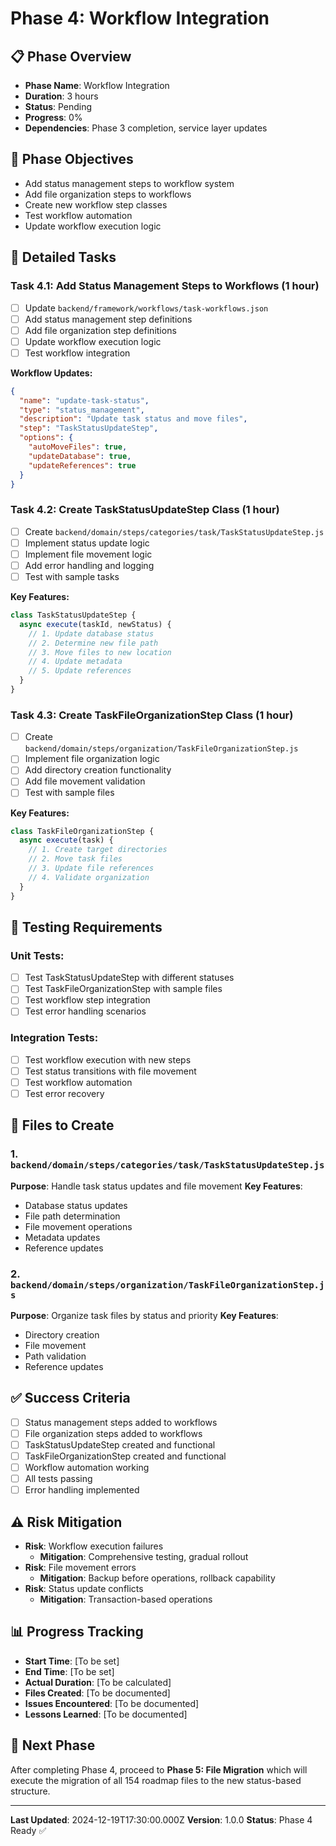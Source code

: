 # Phase 4: Workflow Integration

## 📋 Phase Overview
- **Phase Name**: Workflow Integration
- **Duration**: 3 hours
- **Status**: Pending
- **Progress**: 0%
- **Dependencies**: Phase 3 completion, service layer updates

## 🎯 Phase Objectives
- Add status management steps to workflow system
- Add file organization steps to workflows
- Create new workflow step classes
- Test workflow automation
- Update workflow execution logic

## 📝 Detailed Tasks

### Task 4.1: Add Status Management Steps to Workflows (1 hour)
- [ ] Update `backend/framework/workflows/task-workflows.json`
- [ ] Add status management step definitions
- [ ] Add file organization step definitions
- [ ] Update workflow execution logic
- [ ] Test workflow integration

**Workflow Updates:**
```json
{
  "name": "update-task-status",
  "type": "status_management",
  "description": "Update task status and move files",
  "step": "TaskStatusUpdateStep",
  "options": {
    "autoMoveFiles": true,
    "updateDatabase": true,
    "updateReferences": true
  }
}
```

### Task 4.2: Create TaskStatusUpdateStep Class (1 hour)
- [ ] Create `backend/domain/steps/categories/task/TaskStatusUpdateStep.js`
- [ ] Implement status update logic
- [ ] Implement file movement logic
- [ ] Add error handling and logging
- [ ] Test with sample tasks

**Key Features:**
```javascript
class TaskStatusUpdateStep {
  async execute(taskId, newStatus) {
    // 1. Update database status
    // 2. Determine new file path
    // 3. Move files to new location
    // 4. Update metadata
    // 5. Update references
  }
}
```

### Task 4.3: Create TaskFileOrganizationStep Class (1 hour)
- [ ] Create `backend/domain/steps/organization/TaskFileOrganizationStep.js`
- [ ] Implement file organization logic
- [ ] Add directory creation functionality
- [ ] Add file movement validation
- [ ] Test with sample files

**Key Features:**
```javascript
class TaskFileOrganizationStep {
  async execute(task) {
    // 1. Create target directories
    // 2. Move task files
    // 3. Update file references
    // 4. Validate organization
  }
}
```

## 🧪 Testing Requirements

### Unit Tests:
- [ ] Test TaskStatusUpdateStep with different statuses
- [ ] Test TaskFileOrganizationStep with sample files
- [ ] Test workflow step integration
- [ ] Test error handling scenarios

### Integration Tests:
- [ ] Test workflow execution with new steps
- [ ] Test status transitions with file movement
- [ ] Test workflow automation
- [ ] Test error recovery

## 📁 Files to Create

### 1. `backend/domain/steps/categories/task/TaskStatusUpdateStep.js`
**Purpose**: Handle task status updates and file movement
**Key Features**:
- Database status updates
- File path determination
- File movement operations
- Metadata updates
- Reference updates

### 2. `backend/domain/steps/organization/TaskFileOrganizationStep.js`
**Purpose**: Organize task files by status and priority
**Key Features**:
- Directory creation
- File movement
- Path validation
- Reference updates

## ✅ Success Criteria
- [ ] Status management steps added to workflows
- [ ] File organization steps added to workflows
- [ ] TaskStatusUpdateStep created and functional
- [ ] TaskFileOrganizationStep created and functional
- [ ] Workflow automation working
- [ ] All tests passing
- [ ] Error handling implemented

## ⚠️ Risk Mitigation
- **Risk**: Workflow execution failures
  - **Mitigation**: Comprehensive testing, gradual rollout
- **Risk**: File movement errors
  - **Mitigation**: Backup before operations, rollback capability
- **Risk**: Status update conflicts
  - **Mitigation**: Transaction-based operations

## 📊 Progress Tracking
- **Start Time**: [To be set]
- **End Time**: [To be set]
- **Actual Duration**: [To be calculated]
- **Files Created**: [To be documented]
- **Issues Encountered**: [To be documented]
- **Lessons Learned**: [To be documented]

## 🔄 Next Phase
After completing Phase 4, proceed to **Phase 5: File Migration** which will execute the migration of all 154 roadmap files to the new status-based structure.

---

**Last Updated**: 2024-12-19T17:30:00.000Z
**Version**: 1.0.0
**Status**: Phase 4 Ready ✅

